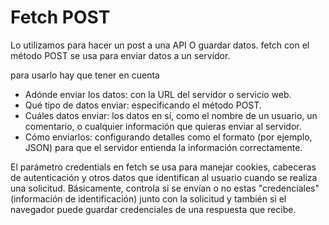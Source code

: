 # Fetch POST

Lo utilizamos para hacer un post a una API O guardar datos. fetch con el método POST se usa para enviar datos a un servidor.

para usarlo hay que tener en cuenta

- Adónde enviar los datos: con la URL del servidor o servicio web.
- Qué tipo de datos enviar: especificando el método POST.
- Cuáles datos enviar: los datos en sí, como el nombre de un usuario, un comentario, o cualquier información que quieras enviar al servidor.
- Cómo enviarlos: configurando detalles como el formato (por ejemplo, JSON) para que el servidor entienda la información correctamente.

El parámetro credentials en fetch se usa para manejar cookies, cabeceras de autenticación y otros datos que identifican al usuario cuando se realiza una solicitud. Básicamente, controla si se envían o no estas "credenciales" (información de identificación) junto con la solicitud y también si el navegador puede guardar credenciales de una respuesta que recibe.
